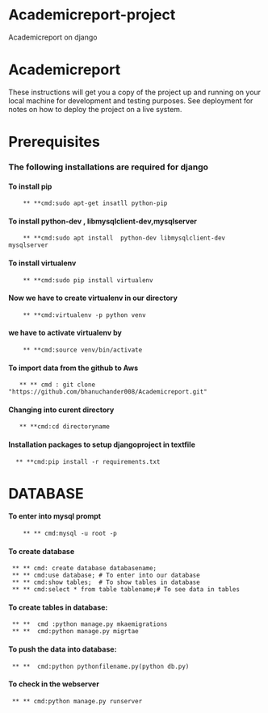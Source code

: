 # Academicreport-project
Academicreport on django
# Academicreport
These instructions will get you a copy of the project up and running on your local machine for development and testing purposes. See deployment for notes on how to deploy the project on a live system.

# Prerequisites
 ### The following installations are required  for django      
   #### To install pip
        ** **cmd:sudo apt-get insatll python-pip
   #### To install python-dev , libmysqlclient-dev,mysqlserver
        ** **cmd:sudo apt install  python-dev libmysqlclient-dev mysqlserver
   #### To install virtualenv
        ** **cmd:sudo pip install virtualenv 
   #### Now we have to create virtualenv in our directory
        ** **cmd:virtualenv -p python venv
   #### we have to activate virtualenv by
        ** **cmd:source venv/bin/activate
   #### To import data from the github to  Aws
       ** ** cmd : git clone "https://github.com/bhanuchander008/Academicreport.git"
   #### Changing into curent directory
       ** **cmd:cd directoryname
  #### Installation packages to setup djangoproject in textfile
      ** **cmd:pip install -r requirements.txt
  
# DATABASE
   #### To enter into mysql prompt
        ** ** cmd:mysql -u root -p
   #### To create database
     ** ** cmd: create database databasename;
     ** ** cmd:use database; # To enter into our database
     ** ** cmd:show tables;  # To show tables in database
     ** ** cmd:select * from table tablename;# To see data in tables
  
   #### To create tables in database:
     ** **  cmd :python manage.py mkaemigrations
     ** **  cmd:python manage.py migrtae
 
 #### To push the data into database:
     ** **  cmd:python pythonfilename.py(python db.py)
     
  #### To check in the webserver
     ** ** cmd:python manage.py runserver

